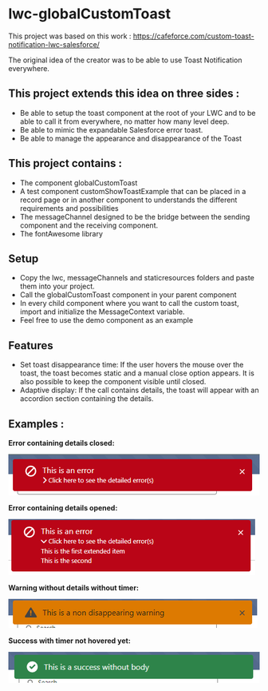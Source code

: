 # lwc-globalCustomToast

This project was based on this work : https://cafeforce.com/custom-toast-notification-lwc-salesforce/

The original idea of the creator was to be able to use Toast Notification everywhere.

## This project extends this idea on three sides : 

- Be able to setup the toast component at the root of your LWC and to be able to call it from everywhere, no matter how many level deep.
- Be able to mimic the expandable Salesforce error toast.
- Be able to manage the appearance and disappearance of the Toast

## This project contains :

- The component globalCustomToast
- A test component customShowToastExample that can be placed in a record page or in another component to understands the different requirements and possibilities
- The messageChannel designed to be the bridge between the sending component and the receiving component.
- The fontAwesome library

## Setup

- Copy the lwc, messageChannels and staticresources folders and paste them into your project.
- Call the globalCustomToast component in your parent component
- In every child component where you want to call the custom toast, import and initialize the MessageContext variable.
- Feel free to use the demo component as an example

## Features

- Set toast disappearance time: If the user hovers the mouse over the toast, the toast becomes static and a manual close option appears. It is also possible to keep the component visible until closed.
- Adaptive display: If the call contains details, the toast will appear with an accordion section containing the details.

## Examples : 

**Error containing details closed:**

![Alt text](./examples/image.png)

**Error containing details opened:**

![Alt text](./examples/image-1.png)

**Warning without details without timer:**

![Alt text](./examples/image-2.png)

**Success with timer not hovered yet:**

![Alt text](./examples/image-5.png)